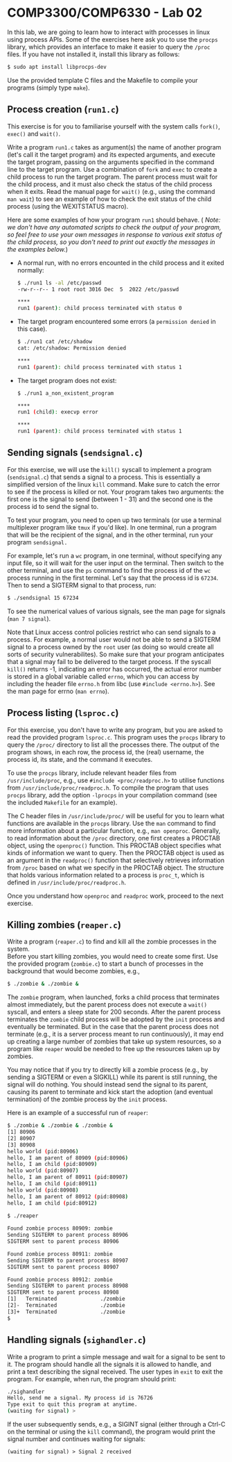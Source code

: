 # COMP3300/COMP6330 - Lab 02

In this lab, we are going to learn how to interact with processes in linux using process APIs. 
Some of the exercises here ask you to use the `procps` library, which provides an interface to make it easier to query the `/proc` files. If you have not installed it, install this library as follows:

```bash
$ sudo apt install libprocps-dev
```

Use the provided template C files and the Makefile to compile your programs (simply type `make`). 

## Process creation (`run1.c`)

This exercise is for you to familiarise yourself with the system calls `fork()`, `exec()` and `wait()`. 

Write a program `run1.c` takes as argument(s) the name of another program (let's call it the target program) and its expected arguments, and execute the target program, passing on the arguments specified in the command line to the target program. Use a combination of `fork` and `exec` to create a child process to run the target program. The parent process must wait for the child process, and it must also check the status of the child process when it exits. 
Read the manual page for `wait()` (e.g., using the command `man wait`) to see an example of how to check the exit status of the child process (using the WEXITSTATUS macro).

Here are some examples of how your program `run1` should behave. (
_Note: we don't have any automated scripts to check the output of your program, so feel free to use your own messages in response to various exit status of the child process, so you don't need to print out exactly the messages in the examples below._) 


- A normal run, with no errors encounted in the child process and it exited normally: 
    
    ```bash
    $ ./run1 ls -al /etc/passwd
    -rw-r--r-- 1 root root 3016 Dec  5  2022 /etc/passwd

    ****
    run1 (parent): child process terminated with status 0
    ```

- The target program encountered some errors (a `permission denied` in this case). 

    ```bash 
    $ ./run1 cat /etc/shadow
    cat: /etc/shadow: Permission denied

    ****
    run1 (parent): child process terminated with status 1
    ```

- The target program does not exist: 

    ```bash 
    $ ./run1 a_non_existent_program

    ****
    run1 (child): execvp error

    ****
    run1 (parent): child process terminated with status 1
    ```



## Sending signals (`sendsignal.c`)

For this exercise, we will use the `kill()` syscall to implement a program (`sendsignal.c`) that sends a signal to a process. This is essentially a simplified version of the linux `kill` command. Make sure to catch the error to see if the process is killed or not. Your program takes two arguments: the first one is the signal to send (between 1 - 31) and the second one is the process id to send the signal to. 

To test your program, you need to open up two terminals (or use a terminal multiplexer program like `tmux` if you'd like). In one terminal, run a program that will be the recipient of the signal, and in the other terminal, run your program `sendsignal.` 

For example, let's run a `wc` program, in one terminal, without specifying any input file, so it will wait for the user input on the terminal. Then switch to the other terminal, and use the `ps` command to find the process id of the `wc` process running in the first terminal. Let's say that the process id is `67234`. Then to send a SIGTERM signal to that process, run: 

```bash
$ ./sendsignal 15 67234
```

To see the numerical values of various signals, see the man page for signals (`man 7 signal`). 

Note that Linux access control policies restrict who can send signals to a process. For example, a normal user would not be able to send a SIGTERM signal to a process owned by the `root` user (as doing so would create all sorts of security vulnerabilites). So make sure that your program anticipates that a signal may fail to be delivered to the target process. If the syscall `kill()` returns -1, indicating an error has occurred, the actual error number is stored in a global variable called `errno`, which you can access by including the header file `errno.h` from libc (use `#include <errno.h>`). See the man page for errno (`man errno`).



## Process listing (`lsproc.c`)

For this exercise, you don't have to write any program, but you are asked to read the provided program `lsproc.c`. This program uses the `procps` library to query the `/proc/` directory to list all the processes there. The output of the program shows, in each row, the process id, the (real) username, the process id, its state, and the command it executes. 

To use the `procps` library, include relevant header files from `/usr/include/proc`, e.g., use `#include <proc/readproc.h>` to utilise functions from `/usr/include/proc/readproc.h`. To compile the program that uses `procps` library, add the option `-lprocps` in your compilation command (see the included `Makefile` for an example). 

The C header files in `/usr/include/proc/` will be useful for you to learn what functions are available in the `procps` library. Use the `man` command to find more information about a particular function, e.g., `man openproc`. Generally, to read information about the `/proc` directory, one first creates a PROCTAB object, using the `openproc()` function. This PROCTAB object specifies what kinds of information we want to query. Then the PROCTAB object is used as an argument in the `readproc()` function that selectively retrieves information from `/proc` based on what we specify in the PROCTAB object. The structure that holds various information related to a process is `proc_t`, which is defined in `/usr/include/proc/readproc.h`. 

Once you understand how `openproc` and `readproc` work, proceed to the next exercise. 

## Killing zombies (`reaper.c`)

Write a program (`reaper.c`) to find and kill all the zombie processes in the system.  
Before you start killing zombies, you would need to create some first. Use the provided program (`zombie.c`) to start a bunch of processes in the background that would become zombies, e.g., 

```bash
$ ./zombie & ./zombie &
```

The `zombie` program, when launched, forks a child process that terminates almost immediately, but the parent process does not execute a `wait()` syscall, and enters a sleep state for 200 seconds. After the parent process terminates the `zombie` child process will be adopted by the `init` process and eventually be terminated. But in the case that the parent process does not terminate (e.g., it is a server process meant to run continuously), it may end up creating a large number of zombies that take up system resources, so a program like `reaper` would be needed to free up the resources taken up by zombies.   

You may notice that if you try to directly kill a zombie process (e.g., by sending a SIGTERM or even a SIGKILL) while its parent is still running, the signal will do nothing. You should instead send the signal to its parent, causing its parent to terminate and kick start the adoption (and eventual termination) of the zombie process by the `init` process. 

Here is an example of a successful run of `reaper`: 

```bash
$ ./zombie & ./zombie & ./zombie &
[1] 80906
[2] 80907
[3] 80908
hello world (pid:80906)
hello, I am parent of 80909 (pid:80906)
hello, I am child (pid:80909)
hello world (pid:80907)
hello, I am parent of 80911 (pid:80907)
hello, I am child (pid:80911)
hello world (pid:80908)
hello, I am parent of 80912 (pid:80908)
hello, I am child (pid:80912)
 
$ ./reaper 

Found zombie process 80909: zombie
Sending SIGTERM to parent process 80906
SIGTERM sent to parent process 80906

Found zombie process 80911: zombie
Sending SIGTERM to parent process 80907
SIGTERM sent to parent process 80907

Found zombie process 80912: zombie
Sending SIGTERM to parent process 80908
SIGTERM sent to parent process 80908
[1]   Terminated              ./zombie
[2]-  Terminated              ./zombie
[3]+  Terminated              ./zombie
$ 
```
## Handling signals (`sighandler.c`)

Write a program to print a simple message and wait for a signal to be sent to it. The program should handle all the signals it is allowed to handle, and print a text describing the signal received. The user types in `exit` to exit the program. For example, when run, the program should print: 

```bash
./sighandler 
Hello, send me a signal. My process id is 76726
Type exit to quit this program at anytime.
(waiting for signal) > 
```

If the user subsequently sends, e.g., a SIGINT signal (either through a Ctrl-C on the terminal or using the `kill` command), the program would print the signal number and continues waiting for signals: 

```
(waiting for signal) > Signal 2 received
```


